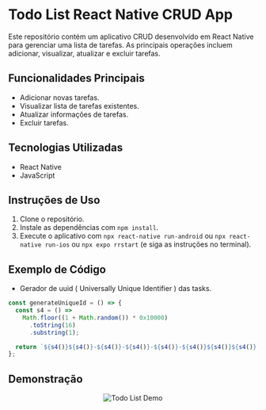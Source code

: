 # Todo List React Native CRUD App

Este repositório contém um aplicativo CRUD desenvolvido em React Native para gerenciar uma lista de tarefas. As principais operações incluem adicionar, visualizar, atualizar e excluir tarefas.

## Funcionalidades Principais

- Adicionar novas tarefas.
- Visualizar lista de tarefas existentes.
- Atualizar informações de tarefas.
- Excluir tarefas.

## Tecnologias Utilizadas

- React Native
- JavaScript

## Instruções de Uso

1. Clone o repositório.
2. Instale as dependências com `npm install`.
3. Execute o aplicativo com `npx react-native run-android` ou `npx react-native run-ios` ou `npx expo rrstart` (e siga as instruções no terminal).

## Exemplo de Código

- Gerador de uuid ( Universally Unique Identifier ) das tasks.

```javascript
const generateUniqueId = () => {
  const s4 = () =>
    Math.floor((1 + Math.random()) * 0x10000)
      .toString(16)
      .substring(1);

  return `${s4()}${s4()}-${s4()}-${s4()}-${s4()}-${s4()}${s4()}${s4()}`;
};
```

## Demonstração

<div align="center">
  <img src="src/assets/todoList.gif" alt="Todo List Demo" />
</div>
